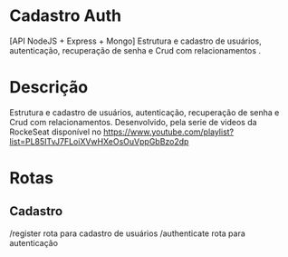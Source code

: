 # Cadastro Auth

[API NodeJS + Express + Mongo] Estrutura e cadastro de usuários, autenticação, recuperação de senha e Crud com relacionamentos .

# Descrição

Estrutura e cadastro de usuários, autenticação, recuperação de senha e Crud com relacionamentos.
Desenvolvido, pela serie de videos da RockeSeat disponível no https://www.youtube.com/playlist?list=PL85ITvJ7FLoiXVwHXeOsOuVppGbBzo2dp

# Rotas

## Cadastro

/register rota para cadastro de usuários
/authenticate rota para autenticação
